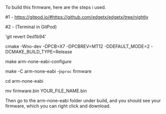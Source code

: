 To build this firmware, here are the steps i used.

#1 - https://gitpod.io/#https://github.com/edgetx/edgetx/tree/nightly



#2 - (Terminal in GitPod)

'git revert 0ed1b94'

cmake -Wno-dev -DPCB=X7 -DPCBREV=MT12 -DDEFAULT_MODE=2 -DCMAKE_BUILD_TYPE=Release

make arm-none-eabi-configure

make -C arm-none-eabi -j`nproc` firmware

cd arm-none-eabi

mv firmware.bin YOUR_FILE_NAME.bin

Then go to the arm-none-eabi folder under build, and you should see your firmware, which you can right click and download.
